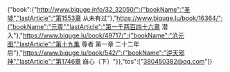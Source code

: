 {"book":{"http://www.biquge.info/32_32050/":{"bookName":"圣墟","lastArticle":"第1553章 从未有过"},"https://www.biquge.lu/book/16364/":{"bookName":"元尊","lastArticle":"第一千两百四十六章 潜入"},"https://www.biquge.lu/book/49717/":{"bookName":"沧元图","lastArticle":"第十九集 尊者 第一章 二十二年后"},"https://www.biquge.lu/book/542/":{"bookName":"逆天邪神","lastArticle":"第1746章 崩心（下）"}},"tos":["380450382@qq.com"]}